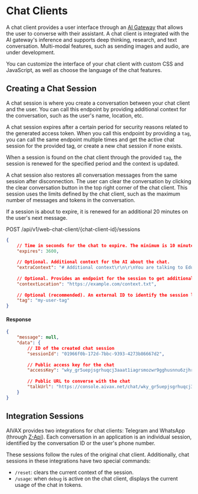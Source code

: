 # Chat Clients

A chat client provides a user interface through an [AI Gateway](/docs/en/entities/ai-gateway) that allows the user to converse with their assistant. A chat client is integrated with the AI gateway's inference and supports deep thinking, research, and text conversation. Multi-modal features, such as sending images and audio, are under development.

You can customize the interface of your chat client with custom CSS and JavaScript, as well as choose the language of the chat features.

## Creating a Chat Session

A chat session is where you create a conversation between your chat client and the user. You can call this endpoint by providing additional context for the conversation, such as the user's name, location, etc.

A chat session expires after a certain period for security reasons related to the generated access token. When you call this endpoint by providing a `tag`, you can call the same endpoint multiple times and get the active chat session for the provided tag, or create a new chat session if none exists.

When a session is found on the chat client through the provided `tag`, the session is renewed for the specified period and the context is updated.

A chat session also restores all conversation messages from the same session after disconnection. The user can clear the conversation by clicking the clear conversation button in the top right corner of the chat client. This session uses the limits defined by the chat client, such as the maximum number of messages and tokens in the conversation.

If a session is about to expire, it is renewed for an additional 20 minutes on the user's next message.

<div class="request-item post">
    <span>POST</span>
    <span>
        /api/v1/web-chat-client/<span>{chat-client-id}</span>/sessions
    </span>
</div>

```json
{
    // Time in seconds for the chat to expire. The minimum is 10 minutes. The maximum is 30 days.
    "expires": 3600,
    
    // Optional. Additional context for the AI about the chat.
    "extraContext": "# Additional context\r\n\r\nYou are talking to Eduardo.",
    
    // Optional. Provides an endpoint for the session to get additional context. This endpoint is called on every message sent by the user, updated in real-time without any cache.
    "contextLocation": "https://example.com/context.txt",
    
    // Optional (recommended). An external ID to identify the session later and reuse it whenever calling the same endpoint. It can be the user's ID from your database or a string that facilitates identifying this chat later.
    "tag": "my-user-tag"    
}
```

#### Response

```json
{
    "message": null,
    "data": {
        // ID of the created chat session
        "sessionId": "01966f0b-172d-7bbc-9393-4273b86667d2",
        
        // Public access key for the chat
        "accessKey": "wky_gr5uepjsgrhuqcj3aaat1iagrsmozwr9gghusnnu6zjhrsyures5xoe",
        
        // Public URL to converse with the chat
        "talkUrl": "https://console.aivax.net/chat/wky_gr5uepjsgrhuqcj3aaat1iagrsmozwr9gghusnnu6zjhrsyures5xoe"
    }
}
```

## Integration Sessions

AIVAX provides two integrations for chat clients: Telegram and WhatsApp (through [Z-Api](https://www.z-api.io/)). Each conversation in an application is an individual session, identified by the conversation ID or the user's phone number.

These sessions follow the rules of the original chat client. Additionally, chat sessions in these integrations have two special commands:

- `/reset`: clears the current context of the session.
- `/usage`: when `debug` is active on the chat client, displays the current usage of the chat in tokens.